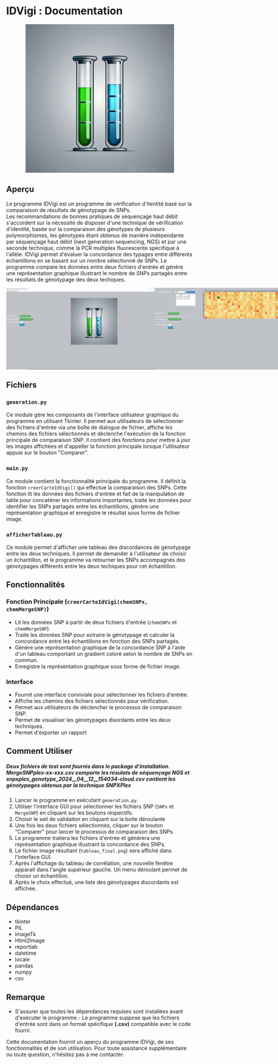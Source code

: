 # IDVigi : Documentation

<div align="center">
    <img src="logo.png" width="400">
</div>

## Aperçu
Le programme IDVigi est un programme de vérification d'itentité basé sur la comparaison de résultats de génotypage de SNPs.  
Les recommandations de bonnes pratiques de séquençage haut débit s'accordent sur la nécessité de disposer d'une technique de vérification d'identité, basée sur la comparaison des génotypes de plusieurs polymorphismes, les génotypes étant obtenus de manière indépendante par séquençage haut débit (next generation sequencing, NGS) et par une seconde technique, comme la PCR multiplex fluorescente spécifique à l'allèle.
IDVigi permet d'évaluer la concordance des typages entre différents échantillons en se basant sur un nombre sélectionné de SNPs. Le programme compare les données entre deux fichiers d'entrée et génère une représentation graphique illustrant le nombre de SNPs partagés entre les résultats de génotypage des deux techiques. 

<div align="center" style="display:flex; justify-content:space-around;">
    <img src="screenshotIDVigi1.PNG" width="400">
    <img src="screenshotIDVigi2.PNG" width="400">
</div>

## Fichiers

### `generation.py`
Ce module gère les composants de l'interface utilisateur graphique du programme en utilisant Tkinter. Il permet aux utilisateurs de sélectionner des fichiers d'entrée via une boîte de dialogue de fichier, affiche les chemins des fichiers sélectionnés et déclenche l'exécution de la fonction principale de comparaison SNP. Il contient des fonctions pour mettre à jour les images affichées et d'appeller la fonction principale lorsque l'utilisateur appuie sur le bouton "Comparer". 

### `main.py`
Ce module contient la fonctionnalité principale du programme. Il définit la fonction `creerCarteIdVigi()` qui effectue la comparaison des SNPs. Cette fonction lit les données des fichiers d'entrée et fait de la manipulation de table pour concaténer les informations importantes, traite les données pour identifier les SNPs partagés entre les échantillons, génère une représentation graphique et enregistre le résultat sous forme de fichier image.

### `afficherTableau.py`
Ce module permet d'afficher une tableau des discordances de génotypage entre les deux techniques. Il permet de demander à l'utilisateur de choisir un échantillon, et le programme va retourner les SNPs accompagnés des génotypages différents entre les deux techiques pour cet échantillon.

## Fonctionnalités

### Fonction Principale (`creerCarteIdVigi(chemSNPx, chemMergeSNP)`)
- Lit les données SNP à partir de deux fichiers d'entrée (`chemSNPx` et `chemMergeSNP`).
- Traite les données SNP pour extraire le génotypage et calculer la concordance entre les échantillons en fonction des SNPs partagés.
- Génère une représentation graphique de la concordance SNP à l'aide d'un tableau comportant un gradient coloré selon le nombre de SNPs en commun.
- Enregistre la représentation graphique sous forme de fichier image.

### Interface
- Fournit une interface conviviale pour sélectionner les fichiers d'entrée.
- Affiche les chemins des fichiers sélectionnés pour vérification.
- Permet aux utilisateurs de déclencher le processus de comparaison SNP.
- Permet de visualiser les génotypages disordants entre les deux techniques.
- Permet d'exporter un rapport

## Comment Utiliser
##### **Deux fichiers de test sont fournis dans le package d'installation. *MergeSNPplex-xx-xxx.csv* comporte les résulats de séquençage NGS et *snpxplex_genotype_2024__04__12__154034-cloud.csv* contient les génotypages obtenus par la technique SNPXPlex**
1. Lancer le programme en exécutant `generation.py`.
2. Utiliser l'interface GUI pour sélectionner les fichiers SNP (`SNPx` et `MergeSNP`) en cliquant sur les boutons respectifs.
3. Choisir le seil de validaiton en cliquant sur la boite déroulante
4. Une fois les deux fichiers sélectionnés, cliquer sur le bouton "Comparer" pour lancer le processus de comparaison des SNPs.
5. Le programme traitera les fichiers d'entrée et générera une représentation graphique illustrant la concordance des SNPs.
6. Le fichier image résultant (`tableau_final.png`) sera affiché dans l'interface GUI.
7. Après l'affichage du tableau de corrélation, une nouvelle fenêtre apparait dans l'angle supérieur gauche. Un menu déroulant permet de choisir un échantillon.
8. Après le choix effectué, une liste des génotypages discordants est affichée. 


## Dépendances
- tkinter
- PIL 
- ImageTk 
- Html2Image 
- reportlab
- datetime
- locale
- pandas
- numpy
- csv

## Remarque
- S'assurer que toutes les dépendances requises sont installées avant d'exécuter le programme.- Le programme suppose que les fichiers d'entrée sont dans un format spécifique **(.csv)** compatible avec le code fourni.

Cette documentation fournit un aperçu du programme IDVigi, de ses fonctionnalités et de son utilisation. Pour toute assistance supplémentaire ou toute question, n'hésitez pas à me contacter. 
